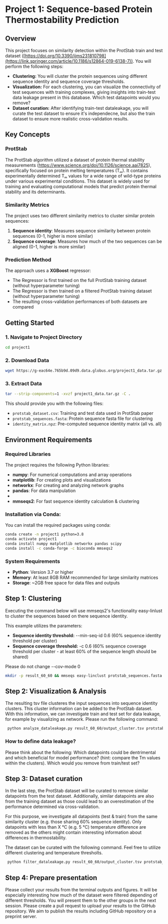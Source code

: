 # Project 1: Sequence-based Protein Thermostability Prediction

## Overview

This project focuses on similarity detection within the ProtStab train and test dataset ([https://doi.org/10.3390/ijms231810798](https://link.springer.com/article/10.1186/s12864-019-6138-7)). You will perform the following steps:
- **Clustering:** You will cluster the protein sequences using different sequence identity and sequence coverage thresholds.
- **Visualization:** For each clustering, you can visualize the connectivity of test sequences with training complexes, giving insights into train-test data leakage present in this database. Which test datapoints would you remove? 
- **Dataset curation:** After identifying train-test dataleakage, you will curate the test dataset to ensure it's independecne, but also the train dataset to ensure more realistic cross-validation results.

## Key Concepts

### ProtStab
The ProtStab algorithm utilized a dataset of protein thermal stability measurements (https://www.science.org/doi/10.1126/science.aai7825), specifically focused on protein melting temperatures (Tₘ). It contains experimentally determined Tₘ values for a wide range of wild-type proteins under various experimental conditions. This dataset is widely used for training and evaluating computational models that predict protein thermal stability and its determinants. 

### Similarity Metrics
The project uses two different similarity metrics to cluster similar protein sequences:

1. **Sequence identity**: Measures sequence similarity between protein sequences (0-1, higher is more similar)
2. **Sequence coverage**: Measures how much of the two sequences can be aligned (0-1, higher is more similar)

### Prediction Method
The approach uses a **XGBoost** regressor:
- The Regressor is first trained on the full ProtStab training dataset (without hyperparameter tuning) 
- The Regressor is then trained on a filtered ProtStab training dataset (without hyperparameter tuning) 
- The resulting cross-validation performances of both datasets are compared

## Getting Started

### 1. Navigate to Project Directory
```bash
cd project1
```

### 2. Download Data

```bash
wget https://g-eac64e.765b9d.09d9.data.globus.org/project1_data.tar.gz
```

### 3. Extract Data
```bash
tar --strip-components=1 -xvzf project1_data.tar.gz -C .
```

This should provide you with the following files:
- `protstab_dataset.csv`: Training and test data used in ProtStab paper
- `protstab_sequences.fasta`: Protein sequence fasta file for clustering
- `identity_matrix.npz`: Pre-computed sequence identity matrix (all vs. all)
## Environment Requirements

### Required Libraries
The project requires the following Python libraries:

- **numpy**: For numerical computations and array operations
- **matplotlib**: For creating plots and visualizations
- **networkx**: For creating and analyzing network graphs
- **pandas**: For data manipulation
- 
- **mmseqs2**: For fast sequence identity calculation & clustering

### Installation via Conda:
You can install the required packages using conda:

```bash
conda create -n project1 python=3.8
conda activate project1
conda install numpy matplotlib networkx pandas scipy
conda install -c conda-forge -c bioconda mmseqs2
```

### System Requirements
- **Python**: Version 3.7 or higher
- **Memory**: At least 8GB RAM recommended for large similarity matrices
- **Storage**: ~2GB free space for data files and outputs

## Step 1: Clustering

Executing the command below will use mmseqs2's functionality easy-linlust to cluster the sequences based on there sequence identity.

This example utilizes the parameters:

- **Sequence identity threshold:** --min-seq-id 0.6 (60% sequence identity threshold per cluster)
- **Sequence coverage threshold:** -c 0.6 (60% sequence coverage threshold per cluster - at least 60% of the sequence length should be shared)

Please do not change --cov-mode 0 


```bash
mkdir -p result_60_60 && mmseqs easy-linclust protstab_sequences.fasta result_60_60/output result_60_60 --min-seq-id 0.6 -c 0.6 --cov-mode 0
```
## Step 2: Visualization & Analysis
The resulting tsv file clusteres the input sequences into sequence identity clusters. This cluster information can be added to the ProtStab dataset.
With this information, we can investigate train and test set for data leakage, for example by visualizing as network. Please run the following command:

```bash
 python analyze_dataleakage.py result_60_60/output_cluster.tsv protstab_dataset.csv identity_matrix.npz result_60_60
```
### How to define data leakage?
Please think about the following: Which datapoints could be dentrimental and which beneficial for model performance? (hint: compare the Tm values within the clusters). Which would you remove from train/test set?

## Step 3: Dataset curation
In the last step, the ProtStab dataset will be curated to remove similar datapoints from the test dataset. Additionally, similar datapoints are also from the training dataset as those could lead to an overestimation of the performance determined via cross-validation.

For this purpose, we investigate all datapoints (test & train) from the same similarity cluster (e.g. those sharing 60% sequence identity). Only datapoints with less than X °C (e.g. 5 °C) temperature difference are removed as the others might contain interesting information about differences in thermostability.

The dataset can be curated with the following command. Feel free to utilize different clustering and temperature thresholts.

```bash
 python filter_dataleakage.py result_60_60/output_cluster.tsv protstab_dataset.csv 5 result_60_60
```

## Step 4: Prepare presentation
Please collect your results from the terminal outputs and figures. It will be especially interesting how much of the dataset were filtered depending of different thresholds. You will present them to the other groups in the next session. Please create a pull request to upload your results to the GitHub repository. We aim to publish the results including GitHub repository on a preprint server.









